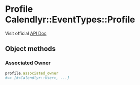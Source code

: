 # Profile Calendlyr::EventTypes::Profile

Visit official [API Doc](https://developer.calendly.com/api-docs/c2NoOjU5MTM5NQ-profile)

## Object methods

### Associated Owner

```ruby
profile.associated_owner
#=> [#<Calendlyr::User>, ...]
```

